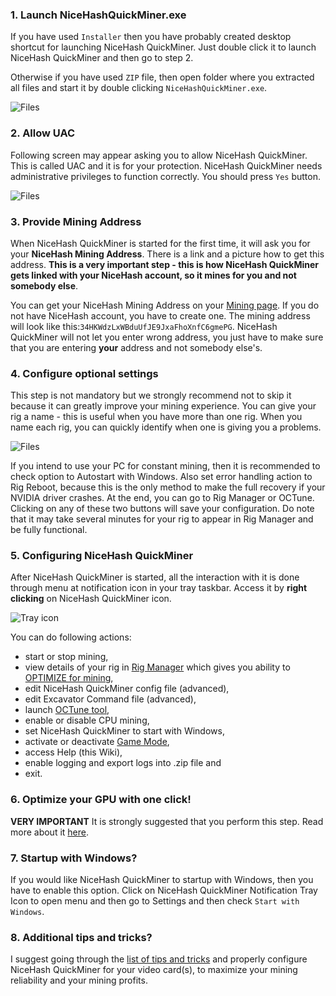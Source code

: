 

### 1. Launch NiceHashQuickMiner.exe

If you have used `Installer` then you have probably created desktop shortcut for launching NiceHash QuickMiner. Just double click it to launch NiceHash QuickMiner and then go to step 2.

Otherwise if you have used `ZIP` file, then open folder where you extracted all files and start it by double clicking `NiceHashQuickMiner.exe`.

![Files](https://github.com/nicehash/NiceHashQuickMiner/blob/main/images/start.png?raw=true)


### 2. Allow UAC

Following screen may appear asking you to allow NiceHash QuickMiner. This is called UAC and it is for your protection. NiceHash QuickMiner needs administrative privileges to function correctly. You should press `Yes` button.

![Files](https://github.com/nicehash/NiceHashQuickMiner/blob/main/images/uac.png?raw=true)


### 3. Provide Mining Address

When NiceHash QuickMiner is started for the first time, it will ask you for your **NiceHash Mining Address**. There is a link and a picture how to get this address. **This is a very important step - this is how NiceHash QuickMiner gets linked with your NiceHash account, so it mines for you and not somebody else**.

You can get your NiceHash Mining Address on your [Mining page](https://www.nicehash.com/my/mining/rigs). If you do not have NiceHash account, you have to create one. The mining address will look like this:`34HKWdzLxWBduUfJE9JxaFhoXnfC6gmePG`. NiceHash QuickMiner will not let you enter wrong address, you just have to make sure that you are entering **your** address and not somebody else's.


### 4. Configure optional settings

This step is not mandatory but we strongly recommend not to skip it because it can greatly improve your mining experience. You can give your rig a name - this is useful when you have more than one rig. When you name each rig, you can quickly identify when one is giving you a problems.

![Files](https://github.com/nicehash/NiceHashQuickMiner/blob/main/images/optsettings.png?raw=true)

If you intend to use your PC for constant mining, then it is recommended to check option to Autostart with Windows. Also set error handling action to Rig Reboot, because this is the only method to make the full recovery if your NVIDIA driver crashes. At the end, you can go to Rig Manager or OCTune. Clicking on any of these two buttons will save your configuration. Do note that it may take several minutes for your rig to appear in Rig Manager and be fully functional.


### 5. Configuring NiceHash QuickMiner

After NiceHash QuickMiner is started, all the interaction with it is done through menu at notification icon in your tray taskbar. Access it by **right clicking** on NiceHash QuickMiner icon.

![Tray icon](https://github.com/nicehash/NiceHashQuickMiner/blob/main/images/tray1.png?raw=true)

You can do following actions:
* start or stop mining,
* view details of your rig in [Rig Manager](https://www.nicehash.com/my/mining/rigs) which gives you ability to [OPTIMIZE for mining](https://github.com/nicehash/NiceHashQuickMiner/wiki/One-click-Optimisations),
* edit NiceHash QuickMiner config file (advanced),
* edit Excavator Command file (advanced),
* launch [OCTune tool](https://github.com/nicehash/NiceHashQuickMiner/wiki/OCTune),
* enable or disable CPU mining,
* set NiceHash QuickMiner to start with Windows,
* activate or deactivate [Game Mode](https://github.com/nicehash/NiceHashQuickMiner/wiki/Game-Mode),
* access Help (this Wiki),
* enable logging and export logs into .zip file and
* exit.


### 6. Optimize your GPU with one click!

**VERY IMPORTANT** It is strongly suggested that you perform this step. Read more about it [here](https://github.com/nicehash/NiceHashQuickMiner/wiki/One-click-Optimisations). 


### 7. Startup with Windows?

If you would like NiceHash QuickMiner to startup with Windows, then you have to enable this option. Click on NiceHash QuickMiner Notification Tray Icon to open menu and then go to Settings and then check `Start with Windows`.


### 8. Additional tips and tricks?

I suggest going through the [list of tips and tricks](https://github.com/nicehash/NiceHashQuickMiner/wiki/Tips-&-tricks) and properly configure NiceHash QuickMiner for your video card(s), to maximize your mining reliability and your mining profits.